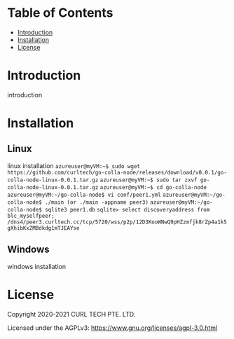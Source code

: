 # Table of Contents
- [Introduction](#introduction)
- [Installation](#installation)
- [License](#license)

# Introduction
introduction

# Installation
## Linux
linux installation
```azureuser@myVM:~$ sudo wget https://github.com/curltech/go-colla-node/releases/download/v0.0.1/go-colla-node-linux-0.0.1.tar.gz```
```azureuser@myVM:~$ sudo tar zxvf go-colla-node-linux-0.0.1.tar.gz```
```azureuser@myVM:~$ cd go-colla-node```
```azureuser@myVM:~/go-colla-node$ vi conf/peer1.yml```
```azureuser@myVM:~/go-colla-node$ ./main (or ./main -appname peer3)```
```azureuser@myVM:~/go-colla-node$ sqlite3 peer1.db```
```sqlite> select discoveryaddress from blc_myselfpeer;```
```/dns4/peer3.curltech.cc/tcp/5720/wss/p2p/12D3KooWNwQ9pHZzmfjk8rZp4a1k5gXhibKxZMBdkdg1mTJEAYse```

## Windows
windows installation

# License
Copyright 2020-2021 CURL TECH PTE. LTD.

Licensed under the AGPLv3: https://www.gnu.org/licenses/agpl-3.0.html
